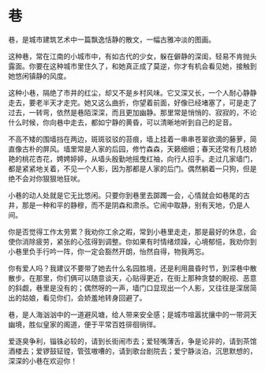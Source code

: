 # 巷

巷，是城市建筑艺术中一篇飘逸恬静的散文，一幅古雅冲淡的图画。 

这种巷，常在江南的小城市中，有如古代的少女，躲在僻静的深闺，轻易不肯抛头露面。你要在这种城市里住久了，和她真正成了莫逆，你才有机会看见她，接触到她悠闲镇静的风度。 

这种小巷，隔绝了市井的红尘，却又不是乡村风味。它又深又长，一个人耐心静静走去，要老半天才走完。她又这么曲折，你望着前面，好像已经堵塞了，可是走了过去，一转弯，依然是巷陌深深，而且更加幽静。那里常是悄悄的、寂寂的，不论什么时候，你向巷中走去，都如宁静的黄昏，可以清晰地听到自己的足音。 

不高不矮的围墙挡在两边，斑斑驳驳的苔痕，墙上挂着一串串苍翠欲滴的藤萝，简直像古朴的屏风。墙里常是人家的后园，修竹森森，天籁细细；春天还常有几枝娇艳的桃花杏花，娉娉婷婷，从墙头殷勤地摇曳红袖，向行人招手。走过几家墙门，都是紧紧地关着，不见一个人影，因为那都是人家的后门。偶然躺着一只狗，但是绝不会对你狠狠地狂吠。 

小巷的动人处就是它无比悠闲。只要你到巷里去踯躅一会，心情就会如巷尾的古井，那是一种和平的静穆，而不是阴森和肃杀。它闹中取静，别有天地，仍是人间。 

你是否觉得工作太劳累？我劝你工余之暇，常到小巷里走走，那是最好的休息，会使你消除疲劳，紧张的心弦得到调整。你如果有时情绪烦躁，心境郁悒，我劝你到小巷里负手行吟一阵，你一定会豁然开朗，怡然自得，物我两忘。 

你有爱人吗？我建议不要带了她去什么名园胜境，还是利用晨昏时节，到深巷中散散步。在那里，你们俩可以随意谈天，心贴得更近，在街上那种贪婪的睨视、恶意的斜觑，巷里是没有的；偶然呀的一声，墙门口显现出一个人影，又往往是深居简出的姑娘，看见你们，会娇羞地转身回避了。 

巷，是人海汹汹中的一道避风塘，给人带来安全感；是城市喧嚣扰攘中的一带洞天幽境，胜似皇家的阁道，便于平常百姓徘徊徜徉。 

爱逐臭争利，锱铢必较的，请到长街闹市去；爱轻嘴薄舌，争是论非的，请到茶馆酒楼去；爱锣鼓钲镗，管弦嗷嘈的，请到歌台剧院去；爱宁静淡泊，沉思默想的，深深的小巷在欢迎你！